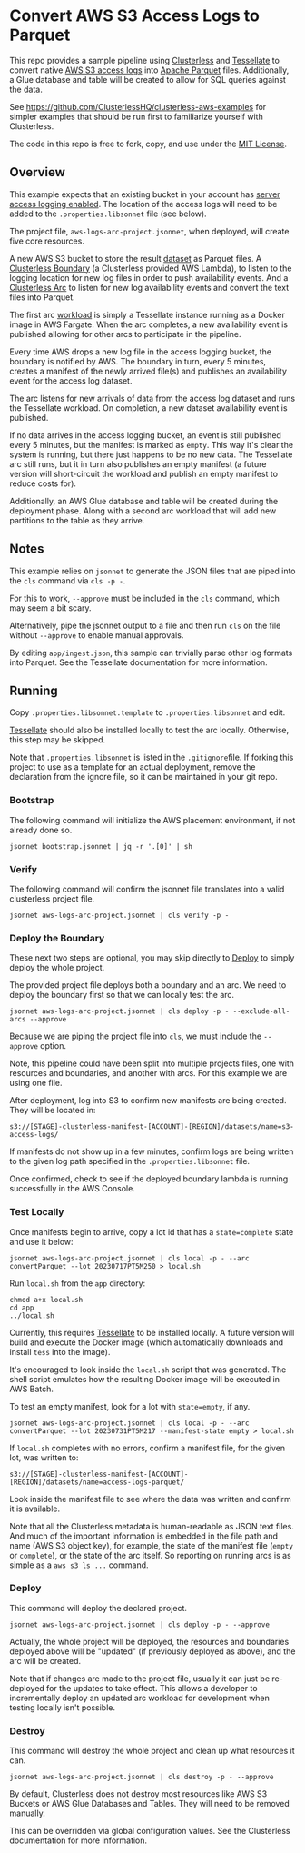 # Convert AWS S3 Access Logs to Parquet

This repo provides a sample pipeline using [Clusterless](https://github.com/ClusterlessHQ/clusterless) and
[Tessellate](https://github.com/ClusterlessHQ/tessellate) to convert native [AWS S3 access
logs](https://docs.aws.amazon.com/AmazonS3/latest/userguide/LogFormat.html) into [Apache
Parquet](https://parquet.apache.org) files. Additionally, a Glue database and table will be created to allow for SQL
queries against the data.

See https://github.com/ClusterlessHQ/clusterless-aws-examples for simpler examples that should be run first to
familiarize yourself with Clusterless.

The code in this repo is free to fork, copy, and use under the <u>MIT License</u>.

## Overview

This example expects that an existing bucket in your account has [server access logging
enabled](https://docs.aws.amazon.com/AmazonS3/latest/userguide/ServerLogs.html). The location of the access logs will
need to be added to the `.properties.libsonnet` file (see below).

The project file, `aws-logs-arc-project.jsonnet`, when deployed, will create five core resources. 

A new AWS S3 bucket to store the result [dataset](https://docs.clusterless.io/guide/1.0-wip/concepts/dataset.html) as
Parquet files. A [Clusterless Boundary](https://docs.clusterless.io/guide/1.0-wip/concepts/boundary.html)  (a
Clusterless provided AWS Lambda), to listen to the logging location for new log files in order to push availability
events. And a [Clusterless Arc](https://docs.clusterless.io/guide/1.0-wip/concepts/arc.html) to listen for new log
availability events and convert the text files into Parquet.

The first arc [workload](https://docs.clusterless.io/guide/1.0-wip/concepts/workload.html) is simply a Tessellate instance
running as a Docker image in AWS Fargate. When the arc completes, a new availability event is published allowing for
other arcs to participate in the pipeline.

Every time AWS drops a new log file in the access logging bucket, the boundary is notified by AWS. The boundary in turn,
every 5 minutes, creates a manifest of the newly arrived file(s) and publishes an availability event for the access log
dataset.

The arc listens for new arrivals of data from the access log dataset and runs the Tessellate workload. On completion, a
new dataset availability event is published.

If no data arrives in the access logging bucket, an event is still published every 5 minutes, but the manifest is marked
as `empty`. This way it's clear the system is running, but there just happens to be no new data. The Tessellate arc
still runs, but it in turn also publishes an empty manifest (a future version will short-circuit the workload and
publish an empty manifest to reduce costs for).

Additionally, an AWS Glue database and table will be created during the deployment phase. Along with a second arc
workload that will add new partitions to the table as they arrive.

## Notes

This example relies on `jsonnet` to generate the JSON files that are piped into the `cls` command via `cls -p -`.

For this to work, `--approve` must be included in the `cls` command, which may seem a bit scary.

Alternatively, pipe the jsonnet output to a file and then run `cls` on the file without `--approve` to enable
manual approvals.

By editing `app/ingest.json`, this sample can trivially parse other log formats into Parquet. See the Tessellate
documentation for more information.

## Running

Copy `.properties.libsonnet.template` to `.properties.libsonnet` and edit.

[Tessellate](https://github.com/ClusterlessHQ/tessellate) should also be installed locally to test the arc locally.
Otherwise, this step may be skipped.

Note that `.properties.libsonnet` is listed in the `.gitignore`file. If forking this project to use as a template for an
actual deployment, remove the declaration from the ignore file, so it can be maintained in your git repo.

### Bootstrap

The following command will initialize the AWS placement environment, if not already done so.

```shell
jsonnet bootstrap.jsonnet | jq -r '.[0]' | sh
```

### Verify

The following command will confirm the jsonnet file translates into a valid clusterless project file.

```shell
jsonnet aws-logs-arc-project.jsonnet | cls verify -p -
```

### Deploy the Boundary

These next two steps are optional, you may skip directly to [Deploy](#deploy) to simply deploy the whole project.

The provided project file deploys both a boundary and an arc. We need to deploy the boundary first so that we can
locally test the arc.

```shell
jsonnet aws-logs-arc-project.jsonnet | cls deploy -p - --exclude-all-arcs --approve
```

Because we are piping the project file into `cls`, we must include the `--approve` option.

Note, this pipeline could have been split into multiple projects files, one with resources and boundaries, and another
with arcs. For this example we are using one file.

After deployment, log into S3 to confirm new manifests are being created. They will be located in:

`s3://[STAGE]-clusterless-manifest-[ACCOUNT]-[REGION]/datasets/name=s3-access-logs/`

If manifests do not show up in a few minutes, confirm logs are being written to the given log path specified in the
`.properties.libsonnet` file.

Once confirmed, check to see if the deployed boundary lambda is running successfully in the AWS Console.

### Test Locally

Once manifests begin to arrive, copy a lot id that has a `state=complete` state and use it below:

```shell
jsonnet aws-logs-arc-project.jsonnet | cls local -p - --arc convertParquet --lot 20230717PT5M250 > local.sh
```

Run `local.sh` from the `app` directory:

```shell
chmod a+x local.sh
cd app
../local.sh
```
Currently, this requires [Tessellate](https://github.com/ClusterlessHQ/tessellate) to be installed locally. A future
version will build and execute the Docker image (which automatically downloads and install `tess` into the image).

It's encouraged to look inside the `local.sh` script that was generated. The shell script emulates how the resulting
Docker image will be executed in AWS Batch.

To test an empty manifest, look for a lot with `state=empty`, if any.

```shell
jsonnet aws-logs-arc-project.jsonnet | cls local -p - --arc convertParquet --lot 20230731PT5M217 --manifest-state empty > local.sh
```

If `local.sh` completes with no errors, confirm a manifest file, for the given lot, was written to: 

`s3://[STAGE]-clusterless-manifest-[ACCOUNT]-[REGION]/datasets/name=access-logs-parquet/`

Look inside the manifest file to see where the data was written and confirm it is available.

Note that all the Clusterless metadata is human-readable as JSON text files. And much of the important information is
embedded in the file path and name (AWS S3 object key), for example, the state of the manifest file (`empty` or
`complete`), or the state of the arc itself. So reporting on running arcs is as simple as a `aws s3 ls ...` command.

### Deploy

This command will deploy the declared project.

```shell
jsonnet aws-logs-arc-project.jsonnet | cls deploy -p - --approve
```

Actually, the whole project will be deployed, the resources and boundaries deployed above will be "updated" (if
previously deployed as above), and the arc will be created.

Note that if changes are made to the project file, usually it can just be re-deployed for the updates to take effect.
This allows a developer to incrementally deploy an updated arc workload for development when testing locally isn't
possible.

### Destroy

This command will destroy the whole project and clean up what resources it can.

```shell
jsonnet aws-logs-arc-project.jsonnet | cls destroy -p - --approve
```

By default, Clusterless does not destroy most resources like AWS S3 Buckets or AWS Glue Databases and Tables. They will
need to be removed manually.

This can be overridden via global configuration values. See the Clusterless documentation for more information.
